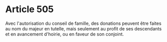 # Article 505

Avec l'autorisation du conseil de famille, des donations peuvent être faites au nom du majeur en tutelle, mais seulement au profit de ses descendants et en avancement d'hoirie, ou en faveur de son conjoint.